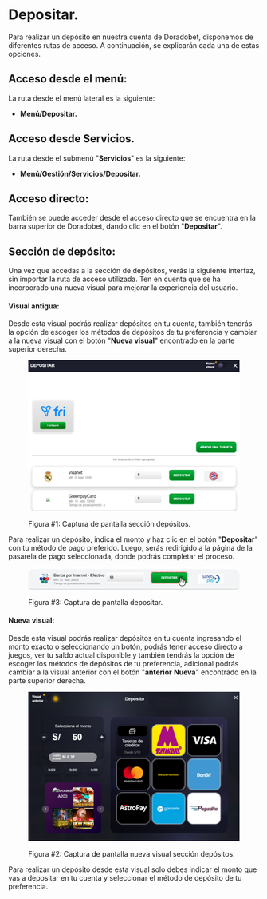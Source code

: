 # Depositar.

Para realizar un depósito en nuestra cuenta de Doradobet, disponemos de diferentes rutas de acceso. A continuación, se explicarán cada una de estas opciones.

## Acceso desde el menú:

La ruta desde el menú lateral es la siguiente:

* **Menú/Depositar.**

## Acceso desde Servicios.

La ruta desde el submenú "**Servicios**" es la siguiente:

* **Menú/Gestión/Servicios/Depositar.**

## Acceso directo:

También se puede acceder desde el acceso directo que se encuentra en la barra superior de Doradobet, dando clic en el botón "**Depositar**".

## Sección de depósito:

Una vez que accedas a la sección de depósitos, verás la siguiente interfaz, sin importar la ruta de acceso utilizada. Ten en cuenta que se ha incorporado una nueva visual para mejorar la experiencia del usuario.

#### Visual antigua:

Desde esta visual podrás realizar depósitos en tu cuenta, también tendrás la opción de escoger los métodos de depósitos de tu preferencia y cambiar a la nueva visual con el botón "**Nueva visual**" encontrado en la parte superior derecha.

<figure><img src=".gitbook/assets/image (9).png" alt=""><figcaption><p>Figura #1: Captura de pantalla sección depósitos.</p></figcaption></figure>

Para realizar un depósito, indica el monto y haz clic en el botón "**Depositar**" con tu método de pago preferido. Luego, serás redirigido a la página de la pasarela de pago seleccionada, donde podrás completar el proceso.

<figure><img src=".gitbook/assets/image (10).png" alt=""><figcaption><p>Figura #3: Captura de pantalla depositar.</p></figcaption></figure>

#### Nueva visual:

Desde esta visual podrás realizar depósitos en tu cuenta ingresando el monto exacto o seleccionando un botón, podrás tener acceso directo a juegos, ver tu saldo actual disponible y también tendrás la opción de escoger los métodos de depósitos de tu preferencia, adicional podrás cambiar a la visual anterior con el botón "**anterior** **Nueva**" encontrado en la parte superior derecha.

<figure><img src=".gitbook/assets/image (11).png" alt=""><figcaption><p>Figura #2: Captura de pantalla nueva visual sección depósitos.</p></figcaption></figure>

Para realizar un depósito desde esta visual solo debes indicar el monto que vas a depositar en tu cuenta y seleccionar el método de depósito de tu preferencia.
